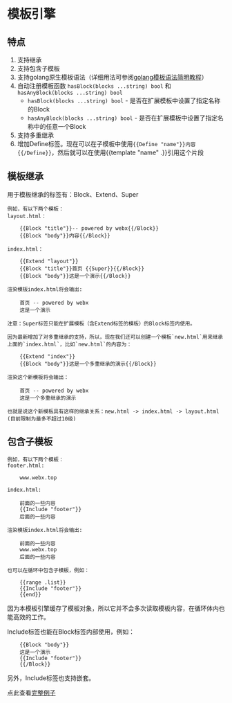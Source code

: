 # 模板引擎

## 特点
1. 支持继承
2. 支持包含子模板
3. 支持golang原生模板语法（详细用法可参阅[golang模板语法简明教程](http://www.admpub.com/blog/post-221.html)）
4. 自动注册模板函数 `hasBlock(blocks ...string) bool` 和 `hasAnyBlock(blocks ...string) bool`
	* `hasBlock(blocks ...string) bool` - 是否在扩展模板中设置了指定名称的Block
	* `hasAnyBlock(blocks ...string) bool`  - 是否在扩展模板中设置了指定名称中的任意一个Block
5. 支持多重继承
6. 增加Define标签。现在可以在子模板中使用`{{Define "name"}}内容{{/Define}}`，然后就可以在使用{{template "name" .}}引用这个片段

## 模板继承
用于模板继承的标签有：Block、Extend、Super

	例如，有以下两个模板：
	layout.html：
		
		{{Block "title"}}-- powered by webx{{/Block}}
		{{Block "body"}}内容{{/Block}}
		
	index.html：
	
		{{Extend "layout"}}
		{{Block "title"}}首页 {{Super}}{{/Block}}
		{{Block "body"}}这是一个演示{{/Block}}
		
	渲染模板index.html将会输出:
	
		首页 -- powered by webx
		这是一个演示
		
	注意：Super标签只能在扩展模板（含Extend标签的模板）的Block标签内使用。

	因为最新增加了对多重继承的支持，所以，现在我们还可以创建一个模板`new.html`用来继承上面的`index.html`，比如`new.html`的内容为：
	
		{{Extend "index"}}
		{{Block "body"}}这是一个多重继承的演示{{/Block}}

	渲染这个新模板将会输出：
	
		首页 -- powered by webx
		这是一个多重继承的演示

	也就是说这个新模板具有这样的继承关系：new.html -> index.html -> layout.html (目前限制为最多不超过10级)

		
## 包含子模板
	
	例如，有以下两个模板：
	footer.html:
		
		www.webx.top
	
	index.html:
	
		前面的一些内容
		{{Include "footer"}}
		后面的一些内容
		
	渲染模板index.html将会输出:
	
		前面的一些内容
		www.webx.top
		后面的一些内容
		
	也可以在循环中包含子模板，例如：
	
		{{range .list}}
		{{Include "footer"}}
		{{end}}
		
因为本模板引擎缓存了模板对象，所以它并不会多次读取模板内容，在循环体内也能高效的工作。
	
Include标签也能在Block标签内部使用，例如：
	
		{{Block "body"}}
		这是一个演示
		{{Include "footer"}}
		{{/Block}}

另外，Include标签也支持嵌套。

		
点此查看[完整例子](https://github.com/webx-top/echo/tree/master/middleware/render/example)
